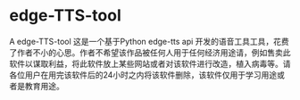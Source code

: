 # edge-TTS-tool
A edge-TTS-tool
这是一个基于Python edge-tts api 开发的语音工具工具，花费了作者不小的心思。作者不希望该作品被任何人用于任何经济用途请，例如售卖此软件以谋取利益，将此软件放上某些网站或者对该软件进行改造，植入病毒等。请各位用户在用完该软件后的24小时之内将该软件删除，该软件仅用于学习用途或者是教育用途。
